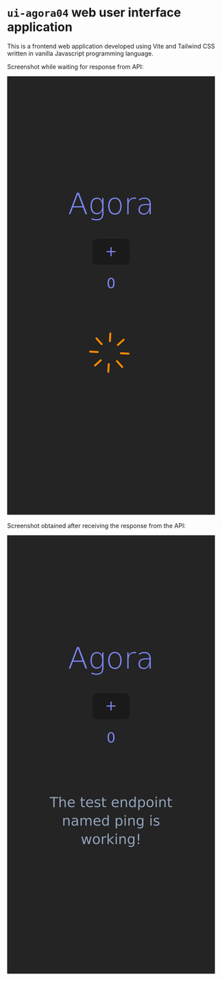 # `ui-agora04` web user interface application

This is a frontend web application developed using Vite and Tailwind CSS written in vanilla Javascript programming language.

Screenshot while waiting for response from API:

![ui-agora05](./screenshots/screenshot_ui-agora05_mobile_first_loading.png)

Screenshot obtained after receiving the response from the API:

![ui-agora05](./screenshots/screenshot_ui-agora05_mobile_first_loaded.png)
